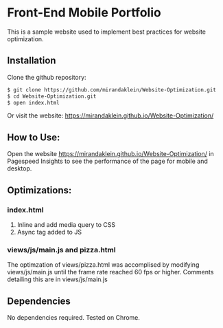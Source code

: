 # Front-End Mobile Portfolio

This is a sample website used to implement best practices for website optimization.

## Installation
Clone the github repository: 
```bash
$ git clone https://github.com/mirandaklein/Website-Optimization.git
$ cd Website-Optimization.git
$ open index.html
```
Or visit the website: https://mirandaklein.github.io/Website-Optimization/

## How to Use:
Open the website https://mirandaklein.github.io/Website-Optimization/ in Pagespeed Insights to see the performance of the page for mobile and desktop.

## Optimizations:

### index.html
1. Inline and add media query to CSS
2. Async tag added to JS

### views/js/main.js and pizza.html
The optimzation of views/pizza.html was accomplised by modifying views/js/main.js until the frame rate reached 60 fps or higher. Comments detailing this are in views/js/main.js

## Dependencies
No dependencies required. Tested on Chrome.




